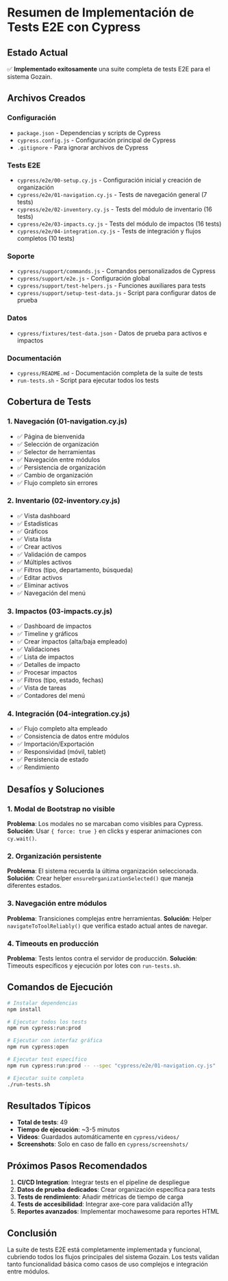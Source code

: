 # Resumen de Implementación de Tests E2E con Cypress

## Estado Actual

✅ **Implementado exitosamente** una suite completa de tests E2E para el sistema Gozain.

## Archivos Creados

### Configuración
- `package.json` - Dependencias y scripts de Cypress
- `cypress.config.js` - Configuración principal de Cypress
- `.gitignore` - Para ignorar archivos de Cypress

### Tests E2E
- `cypress/e2e/00-setup.cy.js` - Configuración inicial y creación de organización
- `cypress/e2e/01-navigation.cy.js` - Tests de navegación general (7 tests)
- `cypress/e2e/02-inventory.cy.js` - Tests del módulo de inventario (16 tests)
- `cypress/e2e/03-impacts.cy.js` - Tests del módulo de impactos (16 tests)
- `cypress/e2e/04-integration.cy.js` - Tests de integración y flujos completos (10 tests)

### Soporte
- `cypress/support/commands.js` - Comandos personalizados de Cypress
- `cypress/support/e2e.js` - Configuración global
- `cypress/support/test-helpers.js` - Funciones auxiliares para tests
- `cypress/support/setup-test-data.js` - Script para configurar datos de prueba

### Datos
- `cypress/fixtures/test-data.json` - Datos de prueba para activos e impactos

### Documentación
- `cypress/README.md` - Documentación completa de la suite de tests
- `run-tests.sh` - Script para ejecutar todos los tests

## Cobertura de Tests

### 1. Navegación (01-navigation.cy.js)
- ✅ Página de bienvenida
- ✅ Selección de organización
- ✅ Selector de herramientas
- ✅ Navegación entre módulos
- ✅ Persistencia de organización
- ✅ Cambio de organización
- ✅ Flujo completo sin errores

### 2. Inventario (02-inventory.cy.js)
- ✅ Vista dashboard
- ✅ Estadísticas
- ✅ Gráficos
- ✅ Vista lista
- ✅ Crear activos
- ✅ Validación de campos
- ✅ Múltiples activos
- ✅ Filtros (tipo, departamento, búsqueda)
- ✅ Editar activos
- ✅ Eliminar activos
- ✅ Navegación del menú

### 3. Impactos (03-impacts.cy.js)
- ✅ Dashboard de impactos
- ✅ Timeline y gráficos
- ✅ Crear impactos (alta/baja empleado)
- ✅ Validaciones
- ✅ Lista de impactos
- ✅ Detalles de impacto
- ✅ Procesar impactos
- ✅ Filtros (tipo, estado, fechas)
- ✅ Vista de tareas
- ✅ Contadores del menú

### 4. Integración (04-integration.cy.js)
- ✅ Flujo completo alta empleado
- ✅ Consistencia de datos entre módulos
- ✅ Importación/Exportación
- ✅ Responsividad (móvil, tablet)
- ✅ Persistencia de estado
- ✅ Rendimiento

## Desafíos y Soluciones

### 1. Modal de Bootstrap no visible
**Problema**: Los modales no se marcaban como visibles para Cypress.
**Solución**: Usar `{ force: true }` en clicks y esperar animaciones con `cy.wait()`.

### 2. Organización persistente
**Problema**: El sistema recuerda la última organización seleccionada.
**Solución**: Crear helper `ensureOrganizationSelected()` que maneja diferentes estados.

### 3. Navegación entre módulos
**Problema**: Transiciones complejas entre herramientas.
**Solución**: Helper `navigateToToolReliably()` que verifica estado actual antes de navegar.

### 4. Timeouts en producción
**Problema**: Tests lentos contra el servidor de producción.
**Solución**: Timeouts específicos y ejecución por lotes con `run-tests.sh`.

## Comandos de Ejecución

```bash
# Instalar dependencias
npm install

# Ejecutar todos los tests
npm run cypress:run:prod

# Ejecutar con interfaz gráfica
npm run cypress:open

# Ejecutar test específico
npm run cypress:run:prod -- --spec "cypress/e2e/01-navigation.cy.js"

# Ejecutar suite completa
./run-tests.sh
```

## Resultados Típicos

- **Total de tests**: 49
- **Tiempo de ejecución**: ~3-5 minutos
- **Videos**: Guardados automáticamente en `cypress/videos/`
- **Screenshots**: Solo en caso de fallo en `cypress/screenshots/`

## Próximos Pasos Recomendados

1. **CI/CD Integration**: Integrar tests en el pipeline de despliegue
2. **Datos de prueba dedicados**: Crear organización específica para tests
3. **Tests de rendimiento**: Añadir métricas de tiempo de carga
4. **Tests de accesibilidad**: Integrar axe-core para validación a11y
5. **Reportes avanzados**: Implementar mochawesome para reportes HTML

## Conclusión

La suite de tests E2E está completamente implementada y funcional, cubriendo todos los flujos principales del sistema Gozain. Los tests validan tanto funcionalidad básica como casos de uso complejos e integración entre módulos.